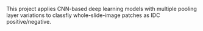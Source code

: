 This project applies CNN-based deep learning models with multiple pooling layer variations to classfiy whole-slide-image patches as IDC positive/negative.
